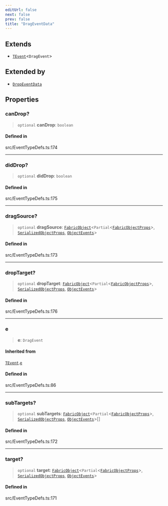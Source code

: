 ```yaml
---
editUrl: false
next: false
prev: false
title: "DragEventData"
---
```


## Extends

- [`TEvent`](/api/interfaces/tevent/)\<`DragEvent`\>

## Extended by

- [`DropEventData`](/api/interfaces/dropeventdata/)

## Properties

### canDrop?

> `optional` **canDrop**: `boolean`

#### Defined in

src/EventTypeDefs.ts:174

***

### didDrop?

> `optional` **didDrop**: `boolean`

#### Defined in

src/EventTypeDefs.ts:175

***

### dragSource?

> `optional` **dragSource**: [`FabricObject`](/api/classes/fabricobject/)\<`Partial`\<[`FabricObjectProps`](/api/interfaces/fabricobjectprops/)\>, [`SerializedObjectProps`](/api/interfaces/serializedobjectprops/), [`ObjectEvents`](/api/interfaces/objectevents/)\>

#### Defined in

src/EventTypeDefs.ts:173

***

### dropTarget?

> `optional` **dropTarget**: [`FabricObject`](/api/classes/fabricobject/)\<`Partial`\<[`FabricObjectProps`](/api/interfaces/fabricobjectprops/)\>, [`SerializedObjectProps`](/api/interfaces/serializedobjectprops/), [`ObjectEvents`](/api/interfaces/objectevents/)\>

#### Defined in

src/EventTypeDefs.ts:176

***

### e

> **e**: `DragEvent`

#### Inherited from

[`TEvent`](/api/interfaces/tevent/).[`e`](/api/interfaces/tevent/#e)

#### Defined in

src/EventTypeDefs.ts:86

***

### subTargets?

> `optional` **subTargets**: [`FabricObject`](/api/classes/fabricobject/)\<`Partial`\<[`FabricObjectProps`](/api/interfaces/fabricobjectprops/)\>, [`SerializedObjectProps`](/api/interfaces/serializedobjectprops/), [`ObjectEvents`](/api/interfaces/objectevents/)\>[]

#### Defined in

src/EventTypeDefs.ts:172

***

### target?

> `optional` **target**: [`FabricObject`](/api/classes/fabricobject/)\<`Partial`\<[`FabricObjectProps`](/api/interfaces/fabricobjectprops/)\>, [`SerializedObjectProps`](/api/interfaces/serializedobjectprops/), [`ObjectEvents`](/api/interfaces/objectevents/)\>

#### Defined in

src/EventTypeDefs.ts:171
